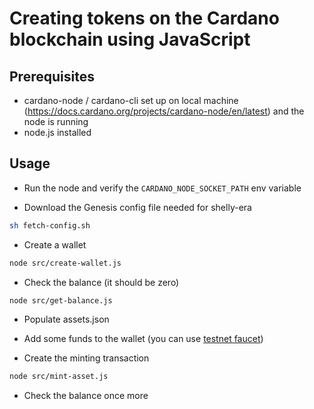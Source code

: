# Creating tokens on the Cardano blockchain using JavaScript

## Prerequisites

- cardano-node / cardano-cli set up on local machine (https://docs.cardano.org/projects/cardano-node/en/latest) and the node is running
- node.js installed

## Usage

- Run the node and verify the `CARDANO_NODE_SOCKET_PATH` env variable

- Download the Genesis config file needed for shelly-era

```bash
sh fetch-config.sh
```

- Create a wallet

```bash
node src/create-wallet.js
```

- Check the balance (it should be zero)

```bash
node src/get-balance.js
```

- Populate assets.json 

- Add some funds to the wallet (you can use [testnet faucet](https://developers.cardano.org/docs/integrate-cardano/testnet-faucet/))

- Create the minting transaction

```bash
node src/mint-asset.js
```

- Check the balance once more

